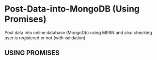 # Post-Data-into-MongoDB (Using Promises)
Post data into online database (MongoDb) using MERN and also checking user is registered or not (with validation)

## USING PROMISES
